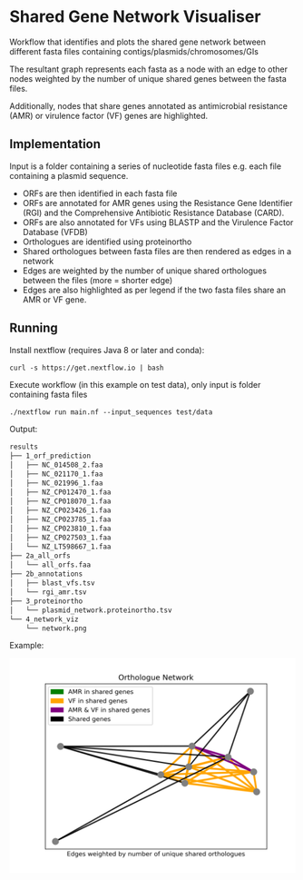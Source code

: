 # Shared Gene Network Visualiser

Workflow that identifies and plots the shared gene network between different
fasta files containing contigs/plasmids/chromosomes/GIs 

The resultant graph represents each fasta as a node with an edge to other nodes
weighted by the number of unique shared genes between the fasta files.

Additionally, nodes that share genes annotated as antimicrobial 
resistance (AMR) or virulence factor (VF) genes are highlighted.

## Implementation

Input is a folder containing a series of nucleotide fasta files e.g. each file
containing a plasmid sequence.

- ORFs are then identified in each fasta file
- ORFs are annotated for AMR genes using the Resistance Gene Identifier (RGI)
and the Comprehensive Antibiotic Resistance Database (CARD).
- ORFs are also annotated for VFs using BLASTP and the Virulence Factor Database (VFDB)
- Orthologues are identified using proteinortho
- Shared orthologues between fasta files are then rendered as edges in a network
- Edges are weighted by the number of unique shared orthologues between the files (more = shorter edge)
- Edges are also highlighted as per legend if the two fasta files share an AMR or VF gene.

## Running

Install nextflow (requires Java 8 or later and conda):

    curl -s https://get.nextflow.io | bash

Execute workflow (in this example on test data), only input is folder containing fasta files

    ./nextflow run main.nf --input_sequences test/data

Output:
    
    results
    ├── 1_orf_prediction
    │   ├── NC_014508_2.faa 
    │   ├── NC_021170_1.faa
    │   ├── NC_021996_1.faa 
    │   ├── NZ_CP012470_1.faa 
    │   ├── NZ_CP018070_1.faa 
    │   ├── NZ_CP023426_1.faa 
    │   ├── NZ_CP023785_1.faa 
    │   ├── NZ_CP023810_1.faa 
    │   ├── NZ_CP027503_1.faa 
    │   └── NZ_LT598667_1.faa 
    ├── 2a_all_orfs
    │   └── all_orfs.faa 
    ├── 2b_annotations
    │   ├── blast_vfs.tsv 
    │   └── rgi_amr.tsv 
    ├── 3_proteinortho
    │   └── plasmid_network.proteinortho.tsv 
    └── 4_network_viz
        └── network.png 

Example:

![Shared gene network](test/network.png)
